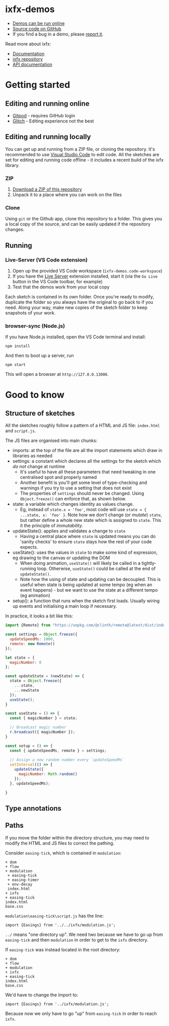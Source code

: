 # ixfx-demos
 
* [Demos can be run online](https://clinth.github.io/ixfx-demos/)
* [Source code on GitHub](https://github.com/clinth/ixfx-demos/)
* If you find a bug in a demo, please [report it](https://github.com/ClintH/ixfx-demos/issues).

Read more about ixfx:

* [Documentation](https://clinth.github.io/ixfx-docs/)
* [ixfx repository](https://github.com/clinth/ixfx/) 
* [API documentation](https://clinth.github.io/ixfx/)

# Getting started

## Editing and running online

* [Gitpod](https://gitpod.io/#https://github.com/ClintH/ixfx-demos) - requires GitHub login
* [Glitch](https://glitch.com/edit/#!/ixfx-demos) - Editing experience not the best

## Editing and running locally

You can get up and running from a ZIP file, or cloning the repository. It's recommended to use [Visual Studio Code](https://code.visualstudio.com) to edit code. All the sketches are set for editing and running code offline - it includes a recent build of the ixfx library.

### ZIP

1. [Download a ZIP of this repository](https://github.com/ClintH/ixfx-demos/archive/refs/heads/main.zip)
2. Unpack it to a place where you can work on the files
  
### Clone

Using `git` or the Github app, clone this repository to a folder. This gives you a local copy of the source, and can be easily updated if the repository changes.

## Running

### Live-Server (VS Code extension)

1. Open up the provided VS Code workspace (`ixfx-demos.code-workspace`)
2. If you have the [Live Server](https://marketplace.visualstudio.com/items?itemName=ritwickdey.LiveServer) extension installed, start it (via the `Go Live` button in the VS Code toolbar, for example)
3. Test that the demos work from your local copy

Each sketch is contained in its own folder. Once you're ready to modify, duplicate the folder so you always have the original to go back to if you need. Along your way, make new copies of the sketch folder to keep snapshots of your work.

### browser-sync (Node.js)

If you have Node.js installed, open the VS Code terminal and install:

```
npm install
```

And then to boot up a server, run 

```
npm start
```

This will open a browser at `http://127.0.0.13000`.

# Good to know

## Structure of sketches

All the sketches roughly follow a pattern of a HTML and JS file: `index.html` and `script.js`.

The JS files are organised into main chunks:
* imports: at the top of the file are all the import statements which draw in libraries as needed
* settings: a constant which declares all the settings for the sketch which *do not* change at runtime
  * It's useful to have all these parameters that need tweaking in one centralised spot and properly named
  * Another benefit is you'll get some level of type-checking and warnings if you try to use a setting that does not exist
  * The properties of `settings` should never be changed. Using `Object.freeze()` can enforce that, as shown below.
* state: a variable which changes identity as values change. 
  * Eg, instead of `state.x = 'foo'`, most code will use `state = { ...state, x: 'foo' }`. Note how we don't change (or _mutate_) `state`, but rather define a whole new state which is assigned to `state`. This it the principle of _immutability_.
* updateState(): applies and validates a change to `state`
  * Having a central place where `state` is updated means you can do 'sanity checks' to ensure `state` stays how the rest of your code expects.
* useState(): uses the values in `state` to make some kind of expression, eg drawing to the canvas or updating the DOM
  * When doing animation, `useState()` will likely be called in a tightly-running loop. Otherwise, `useState()` could be called at the end of `updateState()`.
  * Note how the using of state and updating can be decoupled. This is useful when state is being updated at some tempo (eg when an event happens) - but we want to use the state at a different tempo (eg animation)
* setup(): a function that runs when the sketch first loads. Usually wiring up events and initialising a main loop if necessary.

In practice, it looks a bit like this:

```js
import {Remote} from "https://unpkg.com/@clinth/remote@latest/dist/index.mjs";

const settings = Object.freeze({
  updateSpeedMs: 1000,
  remote: new Remote()
});

let state = {
  magicNumber: 0
};

const updateState = (newState) => {
  state = Object.freeze({
    ...state,
    ...newState
  });
  useState();
}

const useState = () => {
  const { magicNumber } = state;

  // Broadcast magic number
  r.broadcast({ magicNumber }); 
}

const setup = () => {
  const { updateSpeedMs, remote } = settings;
  
  // Assign a new random number every `updateSpeedMs`
  setInterval(() => {
    updateState({
      magicNumber: Math.random()
    });
  }, updateSpeedMs);

}
```



## Type annotations

## Paths

If you move the folder within the directory structure, you may need to modify the HTML and JS files to correct the pathing.

Consider `easing-tick`, which is contained in `modulation`:

```
+ dom
+ flow
+ modulation
 + easing-tick
 + easing-timer
 + env-decay
 index.html
+ ixfx
+ easing-tick
index.html
base.css
```

`modulation\easing-tick\script.js` has the line:

```
import {Easings} from '../../ixfx/modulation.js';
```

`../` means "one directory up". We need two because we have to go up from `easing-tick` and then `modulation` in order to get to the `ixfx` directory.

If `easing-tick` was instead located in the root directory:

```
+ dom
+ flow
+ modulation
+ ixfx
+ easing-tick
index.html
base.css
```

We'd have to change the import to:

```
import {Easings} from '../ixfx/modulation.js';
```

Because now we only have to go "up" from `easing-tick` in order to reach `ixfx`. 

